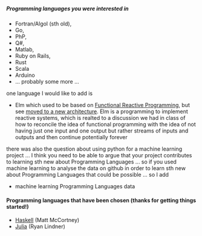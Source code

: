 ##### Programming languages you were interested in

- Fortran/Algol (sth old), 
- Go, 
- PhP, 
- Q#, 
- Matlab, 
- Ruby on Rails, 
- Rust
- Scala
- Arduino
- ... probably some more ... 

one language I would like to add is 

- Elm which used to be based on [Functional Reactive Programming](https://en.wikipedia.org/wiki/Functional_reactive_programming), but see [moved to a new architecture](http://elm-lang.org/blog/farewell-to-frp). Elm is a programming to implement reactive systems, which is realted to a discussion we had in class of how to reconcile the idea of functional programming with the idea of not having just one input and one output but rather streams of inputs and outputs and then continue potentially forever

there was also the question about using python for a machine learning project ... I think you need to be able to argue that your project contributes to learning sth new about Programming Languages ... so if you used machine learning to analyse the data on github in order to learn sth new about Programming Languages that could be possible ... so I add

- machine learning Programming Languages data

#### Programming languages that have been chosen (thanks for getting things started!)

- [Haskell](https://github.com/Hazmatt101/CPSC354-programming-languages) (Matt McCortney)
- [Julia](https://github.com/lindn100/CPSC354-Blog) (Ryan Lindner)
